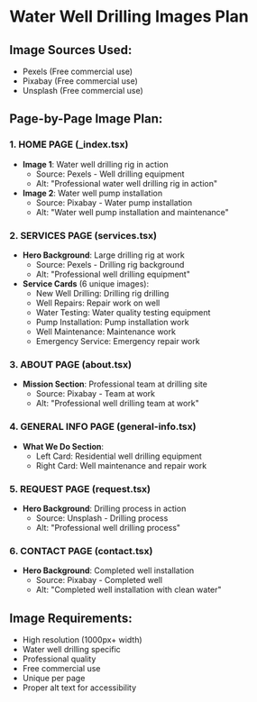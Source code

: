 # Water Well Drilling Images Plan

## Image Sources Used:
- Pexels (Free commercial use)
- Pixabay (Free commercial use) 
- Unsplash (Free commercial use)

## Page-by-Page Image Plan:

### 1. HOME PAGE (_index.tsx)
- **Image 1**: Water well drilling rig in action
  - Source: Pexels - Well drilling equipment
  - Alt: "Professional water well drilling rig in action"
- **Image 2**: Water well pump installation
  - Source: Pixabay - Water pump installation
  - Alt: "Water well pump installation and maintenance"

### 2. SERVICES PAGE (services.tsx)
- **Hero Background**: Large drilling rig at work
  - Source: Pexels - Drilling rig background
  - Alt: "Professional well drilling equipment"
- **Service Cards** (6 unique images):
  - New Well Drilling: Drilling rig drilling
  - Well Repairs: Repair work on well
  - Water Testing: Water quality testing equipment
  - Pump Installation: Pump installation work
  - Well Maintenance: Maintenance work
  - Emergency Service: Emergency repair work

### 3. ABOUT PAGE (about.tsx)
- **Mission Section**: Professional team at drilling site
  - Source: Pixabay - Team at work
  - Alt: "Professional well drilling team at work"

### 4. GENERAL INFO PAGE (general-info.tsx)
- **What We Do Section**:
  - Left Card: Residential well drilling equipment
  - Right Card: Well maintenance and repair work

### 5. REQUEST PAGE (request.tsx)
- **Hero Background**: Drilling process in action
  - Source: Unsplash - Drilling process
  - Alt: "Professional well drilling process"

### 6. CONTACT PAGE (contact.tsx)
- **Hero Background**: Completed well installation
  - Source: Pixabay - Completed well
  - Alt: "Completed well installation with clean water"

## Image Requirements:
- High resolution (1000px+ width)
- Water well drilling specific
- Professional quality
- Free commercial use
- Unique per page
- Proper alt text for accessibility
